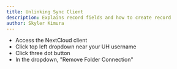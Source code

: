 ```yaml
---
title: Unlinking Sync Client
description: Explains record fields and how to create record 
author: Skyler Kimura
---
```


- Access the NextCloud client
- Click top left dropdown near your UH username
- Click three dot button
- In the dropdown, "Remove Folder Connection"